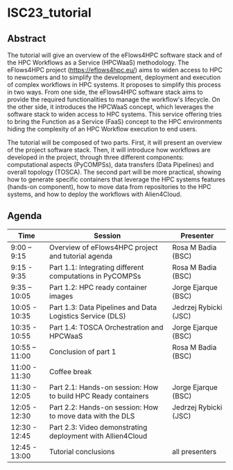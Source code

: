 # ISC23_tutorial

## Abstract 
The tutorial will give an overview of the eFlows4HPC software stack and of the HPC
Workflows as a Service (HPCWaaS) methodology. The eFlows4HPC project
(https://eflows4hpc.eu/) aims to widen access to HPC to newcomers and to simplify the
development, deployment and execution of complex workflows in HPC systems. It proposes
to simplify this process in two ways. From one side, the eFlows4HPC software stack aims to
provide the required functionalities to manage the workflow's lifecycle. On the other side, it
introduces the HPCWaaS concept, which leverages the software stack to widen access to
HPC systems. This service offering tries to bring the Function as a Service (FaaS) concept
to the HPC environments hiding the complexity of an HPC Workflow execution to end users.

The tutorial will be composed of two parts. First, it will present an overview of the project
software stack. Then, it will introduce how workflows are developed in the project, through
three different components: computational aspects (PyCOMPSs), data transfers (Data
Pipelines) and overall topology (TOSCA). The second part will be more practical, showing
how to generate specific containers that leverage the HPC systems features (hands-on
component), how to move data from repositories to the HPC systems, and how to deploy the
workflows with Alien4Cloud.

## Agenda
 
| Time | Session | Presenter |
| --- | --- | --- | 
| 9:00 – 9:15 | Overview of eFlows4HPC project and tutorial agenda | Rosa M Badia (BSC) |
| 9:15 - 9:35 | Part 1.1: Integrating different computations in PyCOMPSs | Rosa M Badia (BSC) |
| 9:35 – 10:05 | Part 1.2: HPC ready container images | Jorge Ejarque (BSC) |
| 10:05 - 10:35 | Part 1.3: Data Pipelines and Data Logistics Service (DLS) | Jedrzej Rybicki (JSC) |
| 10:35 - 10:55 | Part 1.4: TOSCA Orchestration and HPCWaaS |  Jorge Ejarque (BSC) |
| 10:55 – 11:00 | Conclusion of part 1 |  Rosa M Badia (BSC) |
| 11:00 - 11:30 |  Coffee break | | 
| 11:30 - 12:05 | Part 2.1: Hands-on session: How to build HPC Ready containers | Jorge Ejarque (BSC) |
| 12:05 - 12:30 | Part 2.2: Hands-on session: How to move data with the DLS  | Jedrzej Rybicki (JSC)|
| 12:30 - 12:45 | Part 2.3: Video demonstrating deployment with Allien4Cloud | |
| 12:45 - 13:00 | Tutorial conclusions  | all presenters |
